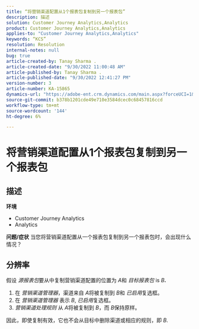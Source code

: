 ```yaml
---
title: “将营销渠道配置从1个报表包复制到另一个报表包”
description: 描述
solution: Customer Journey Analytics,Analytics
product: Customer Journey Analytics,Analytics
applies-to: "Customer Journey Analytics,Analytics"
keywords: “KCS”
resolution: Resolution
internal-notes: null
bug: true
article-created-by: Tanay Sharma .
article-created-date: "9/30/2022 11:00:48 AM"
article-published-by: Tanay Sharma .
article-published-date: "9/30/2022 12:41:27 PM"
version-number: 3
article-number: KA-15865
dynamics-url: "https://adobe-ent.crm.dynamics.com/main.aspx?forceUCI=1&pagetype=entityrecord&etn=knowledgearticle&id=1c0d961e-af40-ed11-9db1-0022480868ff"
source-git-commit: b378b1201cde49e710e3584dcec0c68457816ccd
workflow-type: tm+mt
source-wordcount: '144'
ht-degree: 6%

---
```


# 将营销渠道配置从1个报表包复制到另一个报表包

## 描述

<b>环境</b>
- Customer Journey Analytics
- Analytics



<b>问题/症状</b>
当您将营销渠道配置从一个报表包复制到另一个报表包时，会出现什么情况？


## 分辨率


假设 *源报表包*&#x200B;要从中复制营销渠道配置的位置为 *A*&#x200B;和 *目标报表包* is *B<b>*.</b>

1. 在 *营销渠道管理器*，渠道来自 *A*&#x200B;将被复制到 *B*&#x200B;和 *已启用*&#x200B;复选框。
2. 在 *营销渠道管理器* 表示 *B*, *已启用*&#x200B;复选框。
3. *营销渠道处理规则* 从 *A*&#x200B;将被复制到 *B*，而 *B*&#x200B;保持原样。


因此，即使复制有效，它也不会从目标中删除渠道或相应的规则，即 *B*.
